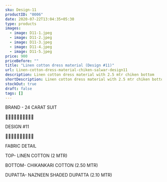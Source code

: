```yaml
---
sku: Design-11
productID: "0006"
date: 2020-07-22T13:04:35+05:30
type: products
images:
  - image: D11-1.jpeg
  - image: D11-2.jpeg
  - image: D11-3.jpeg
  - image: D11-4.jpeg
  - image: D11-5.jpeg
price: 900
priceBefore: ""
title: "Linen cotton dress material (Design #11)"
url: Linen-cotton-dress-material-chiken-salwar-design11
description: Linen cotton dress material with 2.5 mtr chiken bottom
shortDescription: Linen cotton dress material with 2.5 mtr chiken bottom
stockOut: true
draft: false
tags: []
---
```

BRAND - 24 CARAT SUIT

💐💐💐💐💐💐💐💐💐💐

DESIGN #11

🌷🌷🌷🌷🌷🌷🌷🌷🌷🌷

FABRIC DETAIL

TOP- LINEN COTTON (2 MTR)

BOTTOM- CHIKANKARI COTTON (2.50 MTR)

DUPATTA- NAZNEEN SHADED DUPATTA (2.10 MTR)
